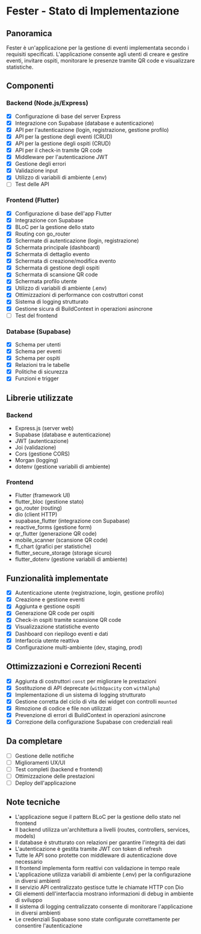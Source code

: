 # Fester - Stato di Implementazione

## Panoramica
Fester è un'applicazione per la gestione di eventi implementata secondo i requisiti specificati. L'applicazione consente agli utenti di creare e gestire eventi, invitare ospiti, monitorare le presenze tramite QR code e visualizzare statistiche.

## Componenti

### Backend (Node.js/Express)
- [x] Configurazione di base del server Express
- [x] Integrazione con Supabase (database e autenticazione)
- [x] API per l'autenticazione (login, registrazione, gestione profilo)
- [x] API per la gestione degli eventi (CRUD)
- [x] API per la gestione degli ospiti (CRUD)
- [x] API per il check-in tramite QR code
- [x] Middleware per l'autenticazione JWT
- [x] Gestione degli errori
- [x] Validazione input
- [x] Utilizzo di variabili di ambiente (.env)
- [ ] Test delle API

### Frontend (Flutter)
- [x] Configurazione di base dell'app Flutter
- [x] Integrazione con Supabase
- [x] BLoC per la gestione dello stato
- [x] Routing con go_router
- [x] Schermate di autenticazione (login, registrazione)
- [x] Schermata principale (dashboard)
- [x] Schermata di dettaglio evento
- [x] Schermata di creazione/modifica evento
- [x] Schermata di gestione degli ospiti
- [x] Schermata di scansione QR code
- [x] Schermata profilo utente
- [x] Utilizzo di variabili di ambiente (.env)
- [x] Ottimizzazioni di performance con costruttori const
- [x] Sistema di logging strutturato
- [x] Gestione sicura di BuildContext in operazioni asincrone
- [ ] Test del frontend

### Database (Supabase)
- [x] Schema per utenti
- [x] Schema per eventi
- [x] Schema per ospiti
- [x] Relazioni tra le tabelle
- [x] Politiche di sicurezza
- [x] Funzioni e trigger

## Librerie utilizzate

### Backend
- Express.js (server web)
- Supabase (database e autenticazione)
- JWT (autenticazione)
- Joi (validazione)
- Cors (gestione CORS)
- Morgan (logging)
- dotenv (gestione variabili di ambiente)

### Frontend
- Flutter (framework UI)
- flutter_bloc (gestione stato)
- go_router (routing)
- dio (client HTTP)
- supabase_flutter (integrazione con Supabase)
- reactive_forms (gestione form)
- qr_flutter (generazione QR code)
- mobile_scanner (scansione QR code)
- fl_chart (grafici per statistiche)
- flutter_secure_storage (storage sicuro)
- flutter_dotenv (gestione variabili di ambiente)

## Funzionalità implementate
- [x] Autenticazione utente (registrazione, login, gestione profilo)
- [x] Creazione e gestione eventi
- [x] Aggiunta e gestione ospiti
- [x] Generazione QR code per ospiti
- [x] Check-in ospiti tramite scansione QR code
- [x] Visualizzazione statistiche evento
- [x] Dashboard con riepilogo eventi e dati
- [x] Interfaccia utente reattiva
- [x] Configurazione multi-ambiente (dev, staging, prod)

## Ottimizzazioni e Correzioni Recenti
- [x] Aggiunta di costruttori `const` per migliorare le prestazioni
- [x] Sostituzione di API deprecate (`withOpacity` con `withAlpha`)
- [x] Implementazione di un sistema di logging strutturato
- [x] Gestione corretta del ciclo di vita dei widget con controlli `mounted`
- [x] Rimozione di codice e file non utilizzati
- [x] Prevenzione di errori di BuildContext in operazioni asincrone
- [x] Correzione della configurazione Supabase con credenziali reali

## Da completare
- [ ] Gestione delle notifiche
- [ ] Miglioramenti UX/UI
- [ ] Test completi (backend e frontend)
- [ ] Ottimizzazione delle prestazioni
- [ ] Deploy dell'applicazione

## Note tecniche
- L'applicazione segue il pattern BLoC per la gestione dello stato nel frontend
- Il backend utilizza un'architettura a livelli (routes, controllers, services, models)
- Il database è strutturato con relazioni per garantire l'integrità dei dati
- L'autenticazione è gestita tramite JWT con token di refresh
- Tutte le API sono protette con middleware di autenticazione dove necessario
- Il frontend implementa form reattivi con validazione in tempo reale
- L'applicazione utilizza variabili di ambiente (.env) per la configurazione in diversi ambienti
- Il servizio API centralizzato gestisce tutte le chiamate HTTP con Dio
- Gli elementi dell'interfaccia mostrano informazioni di debug in ambiente di sviluppo 
- Il sistema di logging centralizzato consente di monitorare l'applicazione in diversi ambienti
- Le credenziali Supabase sono state configurate correttamente per consentire l'autenticazione 